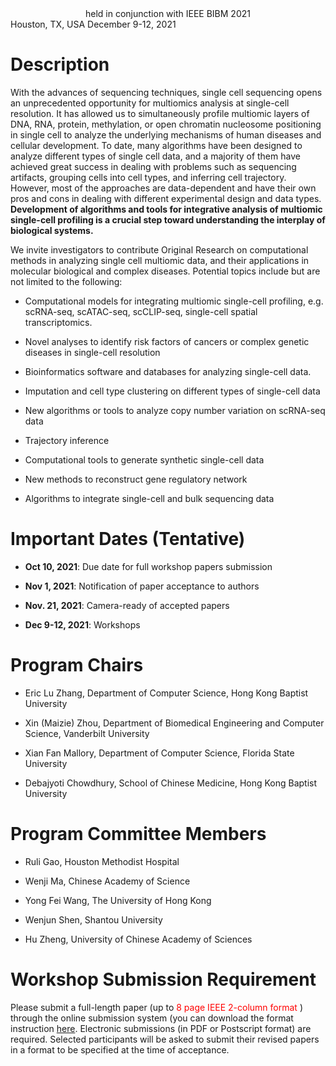 <center>held in conjunction with IEEE BIBM 2021</center>
Houston, TX, USA
December 9-12, 2021
<http://ieeebibm.org/BIBM2021/>


# Description

With the advances of sequencing techniques, single cell sequencing opens an unprecedented opportunity for multiomics analysis at single-cell resolution. It has allowed us to simultaneously profile multiomic layers of DNA, RNA, protein, methylation, or open chromatin nucleosome positioning in single cell to analyze the underlying mechanisms of human diseases and cellular development. To date, many algorithms have been designed to analyze different types of single cell data, and a majority of them have achieved great success in dealing with problems such as sequencing artifacts, grouping cells into cell types, and inferring cell trajectory. However, most of the approaches are data-dependent and have their own pros and cons in dealing with different experimental design and data types. **Development of algorithms and tools for integrative analysis of multiomic single-cell profiling is a crucial step toward understanding the interplay of biological systems.**

We invite investigators to contribute Original Research on computational methods in analyzing single cell multiomic data, and their applications in molecular biological and complex diseases. Potential topics include but are not limited to the following:

- Computational models for integrating multiomic single-cell profiling, e.g. scRNA-seq, scATAC-seq, scCLIP-seq, single-cell spatial transcriptomics.

- Novel analyses to identify risk factors of cancers or complex genetic diseases in single-cell resolution

- Bioinformatics software and databases for analyzing single-cell data.

- Imputation and cell type clustering on different types of single-cell data

- New algorithms or tools to analyze copy number variation on scRNA-seq data

- Trajectory inference

- Computational tools to generate synthetic single-cell data

- New methods to reconstruct gene regulatory network

- Algorithms to integrate single-cell and bulk sequencing data

# Important Dates (Tentative)

- **Oct 10, 2021**: Due date for full workshop papers submission

- **Nov 1, 2021**: Notification of paper acceptance to authors

- **Nov. 21, 2021**: Camera-ready of accepted papers

- **Dec 9-12, 2021**: Workshops

# Program Chairs

- Eric Lu Zhang, Department of Computer Science, Hong Kong Baptist University

- Xin (Maizie) Zhou, Department of Biomedical Engineering and Computer Science, Vanderbilt University

- Xian Fan Mallory, Department of Computer Science, Florida State University

- Debajyoti Chowdhury, School of Chinese Medicine, Hong Kong Baptist University

# Program Committee Members

- Ruli Gao, Houston Methodist Hospital

- Wenji Ma, Chinese Academy of Science

- Yong Fei Wang, The University of Hong Kong

- Wenjun Shen, Shantou University

- Hu Zheng, University of Chinese Academy of Sciences

# Workshop Submission Requirement

Please submit a full-length paper (up to <font color='red'> 8 page IEEE 2-column format </font>) through the online submission system (you can download the format instruction [here](http://www.ieee.org/conferences_events/conferences/publishing/templates.html).
Electronic submissions (in PDF or Postscript format) are required. Selected participants will be asked to submit their revised papers in a format to be specified at the time of acceptance.  



